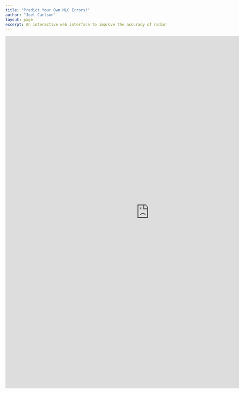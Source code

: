 ```yaml
---
title: "Predict Your Own MLC Errors!"
author: "Joel Carlson"
layout: page
excerpt: An interactive web interface to improve the accuracy of radiotherapy plans
---
```


<iframe src="https://jnkcarlson.shinyapps.io/MLCPredictionDash" style="border: none; width: 900px; height: 1100px"></iframe>

